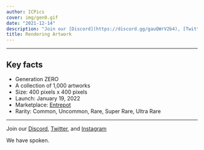 ```yaml
---
author: ICPics
cover: img/gen0.gif
date: "2021-12-14"
description: "Join our [Discord](https://discord.gg/gauQWrV2b4), [Twitter](https://twitter.com/ethnICPic), and [Instagram](https://www.instagram.com/ethnicpictures/)"
title: Rendering Artwork
---
```


***

## Key facts

- Generation ZERO 
- A collection of 1,000 artworks
- Size: 400 pixels x 400 pixels
- Launch: January 19, 2022
- Marketplace: [Entrepot](https://entrepot.app/)
- Rarity: Common, Uncommon, Rare, Super Rare, Ultra Rare


---

Join our [Discord](https://discord.gg/gauQWrV2b4), [Twitter](https://twitter.com/ethnICPic), and [Instagram](https://www.instagram.com/ethnicpictures/) 

We have spoken.
